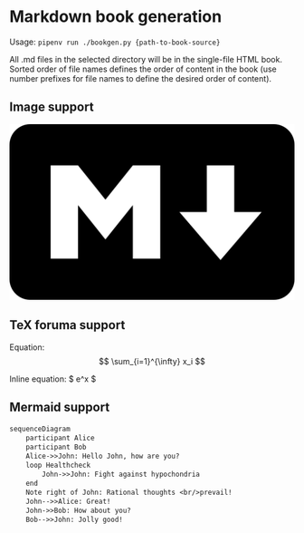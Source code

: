 # Markdown book generation

Usage: `pipenv run ./bookgen.py {path-to-book-source}`

All .md files in the selected directory will be in the single-file HTML book. Sorted order of file names defines the order of content in the book (use number prefixes for file names to define the desired order of content).

## Image support

![image](img/markdown.png)

## TeX foruma support

Equation:
$$ \sum_{i=1}^{\infty} x_i $$

Inline equation: $ e^x $

## Mermaid support

```mermaid
sequenceDiagram
    participant Alice
    participant Bob
    Alice->>John: Hello John, how are you?
    loop Healthcheck
        John->>John: Fight against hypochondria
    end
    Note right of John: Rational thoughts <br/>prevail!
    John-->>Alice: Great!
    John->>Bob: How about you?
    Bob-->>John: Jolly good!
```